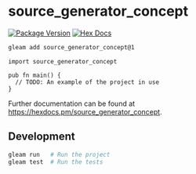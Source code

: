 # source_generator_concept

[![Package Version](https://img.shields.io/hexpm/v/source_generator_concept)](https://hex.pm/packages/source_generator_concept)
[![Hex Docs](https://img.shields.io/badge/hex-docs-ffaff3)](https://hexdocs.pm/source_generator_concept/)

```sh
gleam add source_generator_concept@1
```
```gleam
import source_generator_concept

pub fn main() {
  // TODO: An example of the project in use
}
```

Further documentation can be found at <https://hexdocs.pm/source_generator_concept>.

## Development

```sh
gleam run   # Run the project
gleam test  # Run the tests
```
